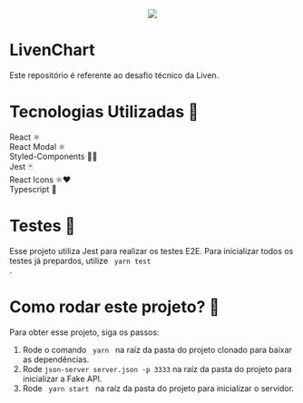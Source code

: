 <p align="center">
  <img src="./src/assets/logodark.jpg" />
</p>

# LivenChart
Este repositório é referente ao desafio técnico da Liven.

# Tecnologias Utilizadas 🚀
React ⚛️ <br />
React Modal ⚛️ <br />
Styled-Components 💅🏻 <br />
Jest 🃏 <br />
React Icons ⚛️❤️ <br />
Typescript 🦕

# Testes 🧪
Esse projeto utiliza Jest para realizar os testes E2E.
Para inicializar todos os testes já prepardos, utilize <code> yarn test </code>.

# Como rodar este projeto? 🤔
Para obter esse projeto, siga os passos:
1. Rode o comando <code> yarn </code> na raíz da pasta do projeto clonado para baixar as dependências.
2. Rode <code>json-server server.json -p 3333</code> na raíz da pasta do projeto para inicializar a Fake API.
3. Rode <code> yarn start </code> na raíz da pasta do projeto para inicializar o servidor.
